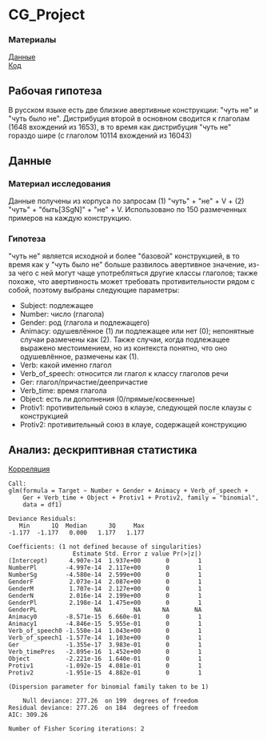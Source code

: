 # CG_Project

### Материалы
[Данные](https://github.com/mbibaeva/CG_Project/blob/master/all_data.csv)  
[Код](https://github.com/mbibaeva/CG_Project/blob/master/super_code.R)

## Рабочая гипотеза

В русском языке есть две близкие авертивные конструкции: "чуть не" и "чуть было не". Дистрибуция второй в основном сводится к глаголам (1648 вхождений из 1653), в то время как дистрибуция "чуть не" гораздо шире (с глаголом 10114 вхождений из 16043)

## Данные

### Материал исследования
Данные получены из корпуса по запросам (1) "чуть" + "не"  + V + (2) "чуть" + "быть[3SgN]" + "не" + V. Использовано по 150 размеченных примеров на каждую конструкцию.

### Гипотеза
"чуть не" является исходной и более "базовой" конструкцией, в то время как у "чуть было не" больше развилось авертивное значение, из-за чего с ней могут чаще употребляться другие классы глаголов; также похоже, что авертивность может требовать противительности рядом с собой, поэтому выбраны следующие параметры:

- Subject: подлежащее
- Number: число (глагола)
- Gender: род (глагола и подлежащего)
- Animacy: одушевлённое (1) ли подлежащее или нет (0); непонятные случаи размечены как (2). Также случаи, когда подлежащее выражено местоимением, но из контекста понятно, что оно одушевлённое, размечены как (1).
- Verb: какой именно глагол
- Verb_of_speech: относится ли глагол к классу глаголов речи
- Ger: глагол/причастие/деепричастие
- Verb_time: время глагола
- Object: есть ли дополнения (0/прямые/косвенные)
- Protiv1: противительный союз в клаузе, следующей после клаузы с конструкцией
- Protiv2: противительный союз в клауе, содержащей конструкцию

## Анализ: дескриптивная статистика

[Корреляция](https://github.com/mbibaeva/CG_Project/blob/master/Rplot.pdf)

```
Call:
glm(formula = Target ~ Number + Gender + Animacy + Verb_of_speech + 
    Ger + Verb_time + Object + Protiv1 + Protiv2, family = "binomial", 
    data = df1)

Deviance Residuals: 
   Min      1Q  Median      3Q     Max  
-1.177  -1.177   0.000   1.177   1.177  

Coefficients: (1 not defined because of singularities)
                  Estimate Std. Error z value Pr(>|z|)
(Intercept)      4.907e-14  1.937e+00       0        1
NumberPl        -4.997e-14  2.117e+00       0        1
NumberSg        -4.580e-14  2.599e+00       0        1
GenderF          2.073e-14  2.087e+00       0        1
GenderM          1.707e-14  2.127e+00       0        1
GenderN          2.016e-14  2.199e+00       0        1
GenderPl         2.198e-14  1.475e+00       0        1
GenderPL                NA         NA      NA       NA
Animacy0        -8.571e-15  6.660e-01       0        1
Animacy1        -4.846e-15  5.955e-01       0        1
Verb_of_speech0 -1.550e-14  1.043e+00       0        1
Verb_of_speech1 -1.577e-14  1.103e+00       0        1
Ger             -1.355e-17  3.983e-01       0        1
Verb_timePres   -2.895e-16  1.452e+00       0        1
Object          -2.221e-16  1.640e-01       0        1
Protiv1         -1.092e-15  4.081e-01       0        1
Protiv2         -1.951e-15  4.882e-01       0        1

(Dispersion parameter for binomial family taken to be 1)

    Null deviance: 277.26  on 199  degrees of freedom
Residual deviance: 277.26  on 184  degrees of freedom
AIC: 309.26

Number of Fisher Scoring iterations: 2
```
